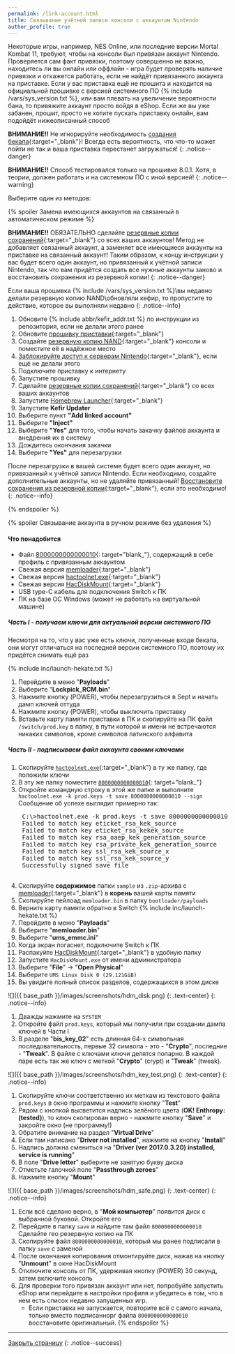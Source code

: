 ```yaml
---
permalink: /link-account.html
title: Связывание учётной записи консоли с аккаунтом Nintendo
author_profile: true
---
```


Некоторые игры, например, NES Online, или последние версии Mortal Kombat 11, требуют, чтобы на консоли был привязан аккаунт Nintendo. Проверяется сам факт привязки, поэтому совершенно не важно, находитесь ли вы онлайн или оффлайн - игра будет проверять наличие привязки и откажется работать, если не найдёт привязанного аккаунта на приставке. Если у вас приставка ещё не прошита и находится на официальной прошивке с версией системного ПО {% include /vars/sys_version.txt %}, или вам плевать на увеличение вероятности бана, то привяжите аккаунт просто войдя в eShop. Если же вы уже забанен, прошит, просто не хотите пускать приставку онлайн, вам подойдёт нижеописанный способ 

**ВНИМАНИЕ!!** Не игнорируйте необходимость [создания бекапа](backup-nand){:target="_blank"}! Всегда есть вероятность, что что-то может пойти не так и ваша приставка перестанет загружаться! 
{: .notice--danger}

**ВНИМАНИЕ!!** Способ тестировался только на прошивке 8.0.1. Хотя, в теории, должен работать и на системном ПО с иной версией!
{: .notice--warning}

Выберите один из методов:

{% spoiler Замена имеющихся аккаунтов на связанный в автоматическом режиме %}

**ВНИМАНИЕ!!** ОБЯЗАТЕЛЬНО сделайте [резервные копии сохранений](backup-saves){:target="_blank"} со всех ваших аккаунтов! Метод не добавляет связанный аккаунт, а заменяет все имеющиеся аккаунты на приставке на связанный аккаунт! Таким образом, к концу инструкции у вас будет всего один аккаунт, но привязанный к учётной записи Nintendo, так что вам придётся создать все нужные аккаунты заново и восстановить сохранения из резервной копии! 
{: .notice--danger}

Если ваша прошивка {% include /vars/sys_version.txt %}\вы недавно делали резервную копию NAND\обновляли кефир, то пропустите то действие, которое вы выполняли недавно
{: .notice--info}

1. Обновите {% include abbr/kefir_addr.txt %} по инструкции из репозитория, если не делали этого ранее
1. Обновите [прошивку приставки](update-to-latest){:target="_blank"}
1. Создайте [резервную копию NAND](backup-nand){:target="_blank"} консоли и поместите её в надёжное место 
1. [Заблокируйте доступ к серверам Nintendo](block-update){:target="_blank"}, если ещё не делали этого
1. Подключите приставку к интернету
1. Запустите прошивку
1. Сделайте [резервные копии сохранений](backup-saves){:target="_blank"} со всех ваших аккаунтов
1. Запустите [Homebrew Launcher](hbl){:target="_blank"}
1. Запустите **Kefir Updater**
1. Выберите пункт **"Add linked account"**
1. Выберите **"Inject"**
1. Выберите **"Yes"** для того, чтобы начать закачку файлов аккаунта и внедрения их в систему
1. Дождитесь окончания закачки 
1. Выберите **"Yes"** для перезагрузки

После перезагрузки в вашей системе будет всего один аккаунт, но привязанный к учётной записи Nintendo. Если необходимо, создайте дополнительные аккаунты, но не удаляйте привязанный! [Восстановите сохранения из резервной копии](backup-saves#восстановление-резервных-копий-сохранений){:target="_blank"}, если это необходимо! 
{: .notice--info}

{% endspoiler %}

{% spoiler Связывание аккаунта в ручном режиме без удаления %}

#### Что понадобится 

* Файл [8000000000000010](files/8000000000000010){: target="blank_"}, содержащий в себе профиль с привязанным аккаунтом 
* Свежая версия [memloader](https://switchtools.sshnuke.net/){:target="_blank"}
* Свежая версия [hactoolnet.exe](https://github.com/Thealexbarney/LibHac/releases/latest){:target="_blank"}
* Свежая версия [HacDiskMount](https://switchtools.sshnuke.net/){:target="_blank"}
* USB type-C кабель для подключения Switch к ПК 
* ПК на базе ОС Windows (может не работать на виртуальной машине)

##### Часть I - получаем ключи для актуальной версии системного ПО

Несмотря на то, что у вас уже есть ключи, полученные  входе бекапа, они могут отличаться на последней версии системного ПО, поэтому их придётся снимать ещё раз

{% include inc/launch-hekate.txt %}
1. Перейдите в меню "**Payloads**"
1. Выберите "**Lockpick_RCM.bin**"
1. Нажмите кнопку (POWER), чтобы перезагрузиться в Sept и начать дамп ключей оттуда
1. Нажмите кнопку (POWER), чтобы выключить приставку
1. Вставьте карту памяти приставки в ПК и скопируйте на ПК файл `/switch/prod.key` в папку, в пути которой и имени не встречаются никаких символов, кроме символов латинского алфавита

##### Часть II - подписываем файл аккаунта своими ключами

1. Скопируйте [`hactoolnet.exe`](https://github.com/Thealexbarney/LibHac/releases/latest){:target="_blank"} в ту же папку, где положили ключи
1. В эту же папку поместите [`8000000000000010`](files/8000000000000010){: target="blank_"}
1. Откройте командную строку в этой же папке и выполните `hactoolnet.exe -k prod.keys -t save 8000000000000010 --sign`
	Сообщение об успехе выглядит примерно так: 
	<pre>
	C:\>hactoolnet.exe -k prod.keys -t save 8000000000000010 --sign
	Failed to match key eticket_rsa_kek_source
	Failed to match key eticket_rsa_kekek_source
	Failed to match key rsa_oaep_kek_generation_source
	Failed to match key rsa_private_kek_generation_source
	Failed to match key ssl_rsa_kek_source_x
	Failed to match key ssl_rsa_kek_source_y
	Successfully signed save file
	</pre>
1. Скопируйте **содержимое** папки `sample` из `.zip`-архива с [memloader](https://switchtools.sshnuke.net/){:target="_blank"} в **корень** вашей карты памяти
1. Скопируйте пейлоад `memloader.bin` в папку `bootloader/payloads`
1. Верните карту памяти обратно в Switch
{% include inc/launch-hekate.txt %}
1. Перейдите в меню "**Payloads**"
1. Выберите "**memloader.bin**"
1. Выберите "**ums_emmc.ini**"
1. Когда экран погаснет, подключите Switch к ПК
1. Распакуйте [HacDiskMount](https://switchtools.sshnuke.net/){:target="_blank"} в удобную папку
1. Запустите `HacDiskMount.exe` от имени администратора 
1. Выберите  "**File**" -> "**Open Physical**"
1. Выберите `UMS Linux Disk 0 (29.121GiB)`
1. Вы увидите полный список разделов, содержащихся в этом диске

![]({{ base_path }}/images/screenshots/hdm_disk.png) 
{: .text-center}
{: .notice--info}

1. Дважды нажмите на `SYSTEM`
1. Откройте файл `prod.keys`, который мы получили при создании дампа ключей в Части I
1. В разделе "**bis_key_02**" есть длинная 64-х символьная последовательность,  первые 32 символа - это - "**Crypto**", последние - "**Tweak**". В файле с ключами ключи делятся попарно. В каждой паре есть так же ключ с меткой "**Crypto**" (crypt) и "**Tweak**" (tweak). 

![]({{ base_path }}/images/screenshots/hdm_key_test.png) 
{: .text-center}
{: .notice--info}
	
1. Скопируйте ключи соответственно их меткам  из текстового файла `prod.keys` в окно программы и нажмите кнопку "**Test**"
1. Рядом с кнопкой высветится надпись зелёного цвета (**OK! Enthropy: (tested)**), то ключ скопирован верно - нажмите кнопку "**Save**" и закройте окно (не программу!)
1. Обратите внимание на раздел "**Virtual Drive**"
1. Если там написано "**Driver not installed**", нажмите на кнопку "**Install**"
1. Надпись должна смениться на "**Driver (ver 2017.0.3.20) installed, service is running**"	
1. В поле "**Drive letter**" выберите не занятую букву диска 
1. Отметьте галочкой поле "**Passthrough zeroes**"
1. Нажмите кнопку "**Mount**"

![]({{ base_path }}/images/screenshots/hdm_safe.png) 
{: .text-center}
{: .notice--info}
	
1. Если всё сделано верно, в "**Мой компьютер**" появится диск с выбранной буковой. Откройте его
1. Перейдите в папку `save` и найдите там файл `8000000000000010` Сделайте гео резервную копию на ПК
1. Скопируйте файл `8000000000000010`, который мы ранее подписали в папку `save` с заменой
1. После окончания копирования отмонтируйте диск, нажав на кнопку "**Unmount**" в окне HacDiskMount
1. Отключите консоль от ПК, удерживая кнопку (POWER) 30 секунд, затем включите консоль
1. Для проверки того привязан аккаунт или нет, попробуйте запустить eShop или перейдите в настройки профиля и убедитесь в том, что в нем есть список недавно запущенных игр.
	* Если приставка не запускается, повторите всё с самого начала, только вместо подписаннорг файла `8000000000000010` восстановите оригинальный. 
{% endspoiler %}

___

[Закрыть страницу](javascript:window.close();)
{: .notice--success}
